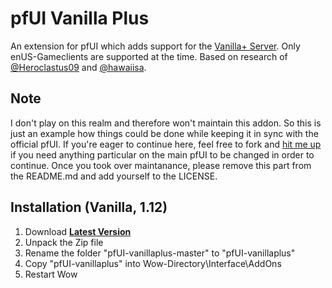 # pfUI Vanilla Plus

An extension for pfUI which adds support for the [Vanilla+ Server](https://vanillaplus.org/).
Only enUS-Gameclients are supported at the time.
Based on research of [@Heroclastus09](https://github.com/Heroclastus09/) and [@hawaiisa](https://github.com/hawaiisa/).

## Note

I don't play on this realm and therefore won't maintain this addon. So this is just an example how things could be done
while keeping it in sync with the official pfUI. If you're eager to continue here, feel free to fork and [hit me up](https://github.com/shagu/)
if you need anything particular on the main pfUI to be changed in order to continue.
Once you took over maintanance, please remove this part from the README.md and add yourself to the LICENSE.

## Installation (Vanilla, 1.12)

1. Download **[Latest Version](https://github.com/shagu/pfUI-vanillaplus/archive/master.zip)**
2. Unpack the Zip file
3. Rename the folder "pfUI-vanillaplus-master" to "pfUI-vanillaplus"
4. Copy "pfUI-vanillaplus" into Wow-Directory\Interface\AddOns
5. Restart Wow

